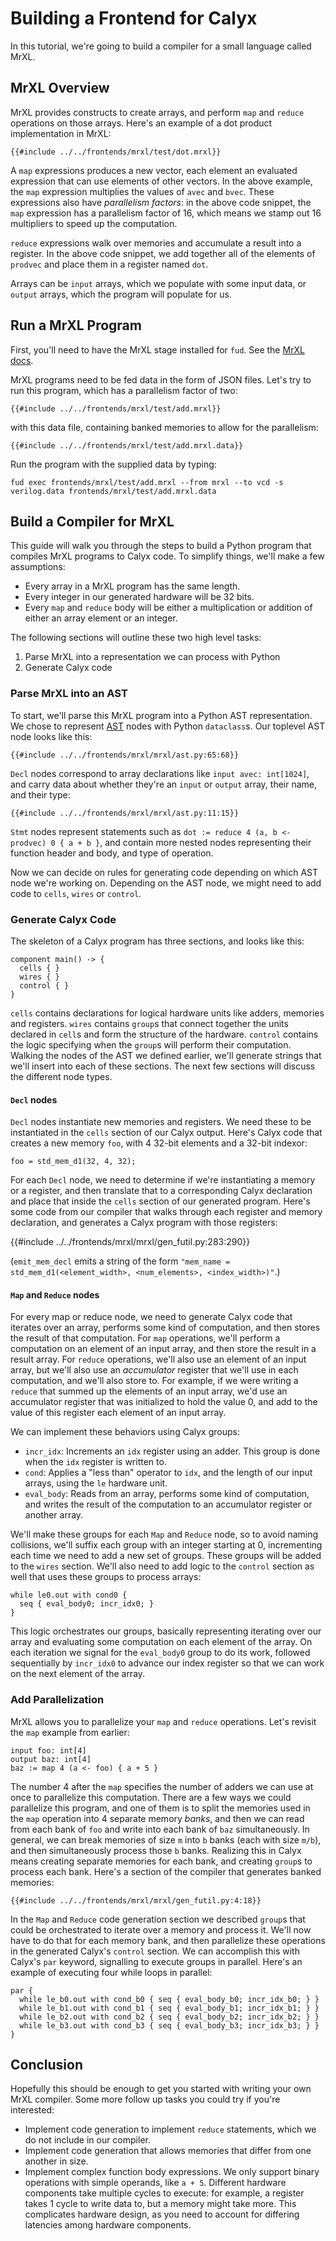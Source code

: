 # Building a Frontend for Calyx

In this tutorial, we're going to build a compiler for a small language called MrXL.

## MrXL Overview
MrXL provides constructs to create arrays, and perform `map` and `reduce` operations on those arrays. Here's an example of a dot product implementation in MrXL:

```
{{#include ../../frontends/mrxl/test/dot.mrxl}}
```

A `map` expressions produces a new vector, each element an evaluated expression that can use elements of other vectors. In the above example, the `map` expression multiplies the values of `avec` and `bvec`. These expressions also have _parallelism factors_: in the above code snippet, the `map` expression has a parallelism factor of 16, which means we stamp out 16 multipliers to speed up the computation.

`reduce` expressions walk over memories and accumulate a result into a register. In the above code snippet, we add together all of the elements of `prodvec` and place them in a register named `dot`.

Arrays can be `input` arrays, which we populate with some input data, or `output` arrays, which the program will populate for us.

## Run a MrXL Program

First, you'll need to have the MrXL stage installed for `fud`. See the [MrXL docs][mrxldocs].

MrXL programs need to be fed data in the form of JSON files. Let's try to run this program, which has a parallelism factor of two:

```
{{#include ../../frontends/mrxl/test/add.mrxl}}
```

with this data file, containing banked memories to allow for the parallelism:

```
{{#include ../../frontends/mrxl/test/add.mrxl.data}}
```

Run the program with the supplied data by typing:

```
fud exec frontends/mrxl/test/add.mrxl --from mrxl --to vcd -s verilog.data frontends/mrxl/test/add.mrxl.data
```

## Build a Compiler for MrXL

This guide will walk you through the steps to build a Python program that compiles MrXL programs to Calyx code. To simplify things, we'll make a few assumptions:
- Every array in a MrXL program has the same length.
- Every integer in our generated hardware will be 32 bits.
- Every `map` and `reduce` body will be either a multiplication or addition of either an array element or an integer.

The following sections will outline these two high level tasks:
1. Parse MrXL into a representation we can process with Python
1. Generate Calyx code

### Parse MrXL into an AST

To start, we'll parse this MrXL program into a Python AST representation. We chose to represent [AST][astcode] nodes with Python `dataclass`s. Our toplevel AST node looks like this:

```
{{#include ../../frontends/mrxl/mrxl/ast.py:65:68}}
```

`Decl` nodes correspond to array declarations like `input avec: int[1024]`, and carry data about whether they're an `input` or `output` array, their name, and their type:

```
{{#include ../../frontends/mrxl/mrxl/ast.py:11:15}}
```

`Stmt` nodes represent statements such as `dot := reduce 4 (a, b <- prodvec) 0 { a + b }`, and contain more nested nodes representing their function header and body, and type of operation.

Now we can decide on rules for generating code depending on which AST node we're working on. Depending on the AST node, we might need to add code to `cells`, `wires` or `control`.

### Generate Calyx Code

The skeleton of a Calyx program has three sections, and looks like this:

```
component main() -> {
  cells { }
  wires { }
  control { }
}
```

`cells` contains declarations for logical hardware units like adders, memories and registers. `wires` contains `group`s that connect together the units declared in `cell`s and form the structure of the hardware. `control` contains the logic specifying when the `group`s will perform their computation. Walking the nodes of the AST we defined earlier, we'll generate strings that we'll insert into each of these sections. The next few sections will discuss the different node types.


#### `Decl` nodes

`Decl` nodes instantiate new memories and registers. We need these to be instantiated in the `cells` section of our Calyx output. Here's Calyx code that creates a new memory `foo`, with 4 32-bit elements and a 32-bit indexor:

```
foo = std_mem_d1(32, 4, 32);
```

For each `Decl` node, we need to determine if we're instantiating a memory or a register, and then translate that to a corresponding Calyx declaration and place that inside the `cells` section of our generated program. Here's some code from our compiler that walks through each register and memory declaration, and generates a Calyx program with those registers:

{{#include ../../frontends/mrxl/mrxl/gen_futil.py:283:290}}

(`emit_mem_decl` emits a string of the form `"mem_name = std_mem_d1(<element_width>, <num_elements>, <index_width>)"`.)

#### `Map` and `Reduce` nodes

For every map or reduce node, we need to generate Calyx code that iterates over an array, performs some kind of computation, and then stores the result of that computation. For `map` operations, we'll perform a computation on an element of an input array, and then store the result in a result array. For `reduce` operations, we'll also use an element of an input array, but we'll also use an _accumulator_ register that we'll use in each computation, and we'll also store to. For example, if we were writing a `reduce` that summed up the elements of an input array, we'd use an accumulator register that was initialized to hold the value 0, and add to the value of this register each element of an input array.

We can implement these behaviors using Calyx groups:
- `incr_idx`: Increments an `idx` register using an adder. This group is done when the `idx` register is written to.
- `cond`: Applies a "less than" operator to `idx`, and the length of our input arrays, using the `le` hardware unit.
- `eval_body`: Reads from an array, performs some kind of computation, and writes the result of the computation to an accumulator register or another array.

We'll make these groups for each `Map` and `Reduce` node, so to avoid naming collisions, we'll suffix each group with an integer starting at 0, incrementing each time we need to add a new set of  groups. These groups will be added to the `wires` section. We'll also need to add logic to the `control` section as well that uses these groups to process arrays:

```
while le0.out with cond0 {
  seq { eval_body0; incr_idx0; }
}
```

This logic orchestrates our groups, basically representing iterating over our array and evaluating some computation on each element of the array. On each iteration we signal for the `eval_body0` group to do its work, followed sequentially by `incr_idx0` to advance our index register so that we can work on the next element of the array.

### Add Parallelization

MrXL allows you to parallelize your `map` and `reduce` operations. Let's revisit the `map` example from earlier:

```
input foo: int[4]
output baz: int[4]
baz := map 4 (a <- foo) { a + 5 }
```

The number 4 after the `map` specifies the number of adders we can use at once to parallelize this computation. There are a few ways we could parallelize this program, and one of them is to split the memories used in the `map` operation into 4 separate memory _banks_, and then we can read from each bank of `foo` and write into each bank of `baz` simultaneously. In general, we can break memories of size `m` into `b` banks (each with size `m/b`), and then simultaneously process those `b` banks. Realizing this in Calyx means creating separate memories for each bank, and creating `group`s to process each bank. Here's a section of the compiler that generates banked memories:

```
{{#include ../../frontends/mrxl/mrxl/gen_futil.py:4:18}}
```

In the `Map` and `Reduce` code generation section we described `group`s that could be orchestrated to iterate over a memory and process it. We'll now have to do that for each memory bank, and then parallelize these operations in the generated Calyx's `control` section. We can accomplish this with Calyx's `par` keyword, signalling to execute groups in parallel. Here's an example of executing four while loops in parallel:

```
par {
  while le_b0.out with cond_b0 { seq { eval_body_b0; incr_idx_b0; } }
  while le_b1.out with cond_b1 { seq { eval_body_b1; incr_idx_b1; } }
  while le_b2.out with cond_b2 { seq { eval_body_b2; incr_idx_b2; } }
  while le_b3.out with cond_b3 { seq { eval_body_b3; incr_idx_b3; } }
}
```

## Conclusion

Hopefully this should be enough to get you started with writing your own MrXL compiler. Some more follow up tasks you could try if you're interested:
- Implement code generation to implement `reduce` statements, which we do not include in our compiler.
- Implement code generation that allows memories that differ from one another in size.
- Implement complex function body expressions. We only support binary operations with simple operands, like `a + 5`. Different hardware components take multiple cycles to execute: for example, a register takes 1 cycle to write data to, but a memory might take more. This complicates hardware design, as you need to account for differing latencies among hardware components.

[astcode]: https://github.com/cucapra/futil/blob/mrxl/mrxl/mrxl/ast.py
[mrxldocs]: https://github.com/cucapra/futil/tree/master/frontends/mrxl
